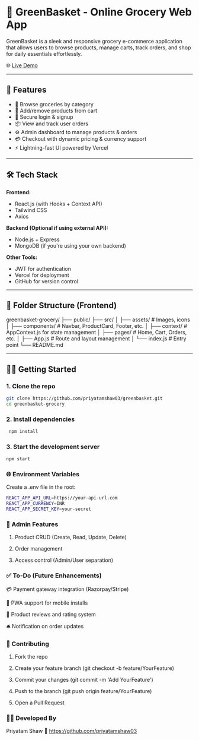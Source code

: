# 🛒 GreenBasket - Online Grocery Web App

GreenBasket is a sleek and responsive grocery e-commerce application that allows users to browse products, manage carts, track orders, and shop for daily essentials effortlessly.

🌐 [Live Demo](https://greenbasket-grocery.vercel.app)

---

## 🚀 Features

- 🧾 Browse groceries by category
- 🛒 Add/remove products from cart
- 🔐 Secure login & signup
- 📦 View and track user orders
- ⚙️ Admin dashboard to manage products & orders
- 💳 Checkout with dynamic pricing & currency support
- ⚡ Lightning-fast UI powered by Vercel

---


## 🛠️ Tech Stack

**Frontend:**
- React.js (with Hooks + Context API)
- Tailwind CSS
- Axios

**Backend (Optional if using external API):**
- Node.js + Express
- MongoDB (if you're using your own backend)

**Other Tools:**

- JWT for authentication
- Vercel for deployment
- GitHub for version control
---

## 📂 Folder Structure (Frontend)

greenbasket-grocery/
├── public/
├── src/
│ ├── assets/ # Images, icons
│ ├── components/ # Navbar, ProductCard, Footer, etc.
│ ├── context/ # AppContext.js for state management
│ ├── pages/ # Home, Cart, Orders, etc.
│ ├── App.js # Route and layout management
│ └── index.js # Entry point
└── README.md



---

## 🧑‍💻 Getting Started

### 1. Clone the repo

```bash
git clone https://github.com/priyatamshaw03/greenbasket.git
cd greenbasket-grocery
```
 ### 2. Install dependencies

```bash
 npm install
```

### 3. Start the development server

```bash
npm start
```

### 🌐 Environment Variables

Create a .env file in the root:

```bash
REACT_APP_API_URL=https://your-api-url.com
REACT_APP_CURRENCY=INR
REACT_APP_SECRET_KEY=your-secret
```

### 🔧 Admin Features
1. Product CRUD (Create, Read, Update, Delete)

2. Order management

3. Access control (Admin/User separation)

### ✅ To-Do (Future Enhancements)
💳 Payment gateway integration (Razorpay/Stripe)

📲 PWA support for mobile installs

🌟 Product reviews and rating system

🛎️ Notification on order updates

### 🤝 Contributing
1. Fork the repo

2. Create your feature branch (git checkout -b feature/YourFeature)

3. Commit your changes (git commit -m 'Add YourFeature')

4. Push to the branch (git push origin feature/YourFeature)

5. Open a Pull Request

### 👨‍💻 Developed By
Priyatam Shaw
🔗 https://github.com/priyatamshaw03
